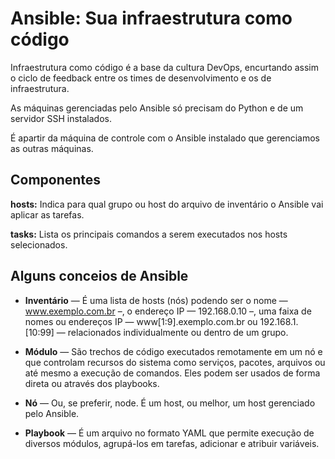 # Ansible: Sua infraestrutura como código

Infraestrutura como código é a base da cultura DevOps, encurtando assim o ciclo de feedback entre os times de desenvolvimento e os de infraestrutura.

As máquinas gerenciadas pelo Ansible só precisam do Python e de um servidor SSH instalados.

É apartir da máquina de controle com o Ansible instalado que gerenciamos as outras máquinas.


## Componentes 

**hosts:** Indica para qual grupo ou host do arquivo de inventário o Ansible vai aplicar as tarefas.

**tasks:** Lista os principais comandos a serem executados nos hosts selecionados.


## Alguns conceios de Ansible

* **Inventário** — É uma lista de hosts (nós) podendo ser o nome — www.exemplo.com.br –, o endereço IP — 192.168.0.10 –, uma faixa de nomes ou endereços IP — www[1:9].exemplo.com.br ou 192.168.1.[10:99] — relacionados individualmente ou dentro de um grupo.

* **Módulo** — São trechos de código executados remotamente em um nó e que controlam recursos do sistema como serviços, pacotes, arquivos ou até mesmo a execução de comandos. Eles podem ser usados de forma direta ou através dos playbooks.

* **Nó** — Ou, se preferir, node. É um host, ou melhor, um host gerenciado pelo Ansible.

* **Playbook** — É um arquivo no formato YAML que permite execução de diversos módulos, agrupá-los em tarefas, adicionar e atribuir variáveis.